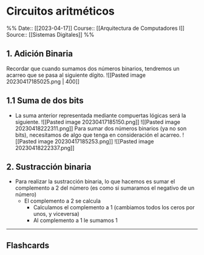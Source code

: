 # Circuitos aritméticos

%%
Date:: [[2023-04-17]]
Course:: [[Arquitectura de Computadores I]]
Source:: [[Sistemas Digitales]]
%%

## 1.  Adición Binaria
Recordar que cuando sumamos dos números binarios, tendremos un acarreo que se pasa al siguiente dígito.
![[Pasted image 20230417185025.png | 400]]

## 1.1 Suma de dos bits
- La suma anterior representada mediante compuertas lógicas será la siguiente.
![[Pasted image 20230417185150.png]]
![[Pasted image 20230418222311.png]]
Para sumar dos números binarios (ya no son bits), necesitamos de algo que tenga en consideración el acarreo.
![[Pasted image 20230417185253.png]]
![[Pasted image 20230418222337.png]]

## 2. Sustracción binaria
- Para realizar la sustracción binaria, lo que hacemos es sumar el complemento a 2 del número (es como si sumaramos el negativo de un número)
	- El complemento a 2 se calcula
		- Calculamos el complemento a 1 (cambiamos todos los ceros por unos, y viceversa)
		- Al complemento a 1 le sumamos 1


___
## Flashcards